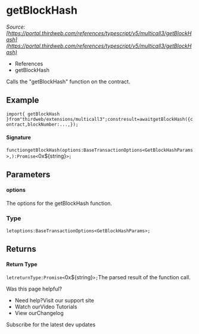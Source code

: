 # getBlockHash

*Source: [https://portal.thirdweb.com/references/typescript/v5/multicall3/getBlockHash](https://portal.thirdweb.com/references/typescript/v5/multicall3/getBlockHash)*

* References
* getBlockHash

Calls the "getBlockHash" function on the contract.

## Example

`import{ getBlockHash }from"thirdweb/extensions/multicall3";constresult=awaitgetBlockHash({contract,blockNumber:...,});`
#### Signature

`functiongetBlockHash(options:BaseTransactionOptions<GetBlockHashParams>,):Promise<`0x${string}`>;`
## Parameters

#### options

The options for the getBlockHash function.

### Type

`letoptions:BaseTransactionOptions<GetBlockHashParams>;`
## Returns

#### Return Type

`letreturnType:Promise<`0x${string}`>;`The parsed result of the function call.

Was this page helpful?

* Need help?Visit our support site
* Watch ourVideo Tutorials
* View ourChangelog

Subscribe for the latest dev updates

